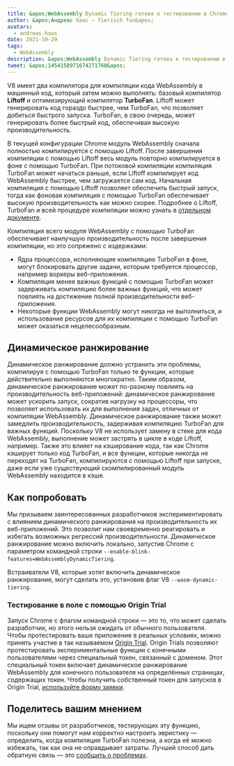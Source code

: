```yaml
---
title: &apos;WebAssembly Dynamic Tiering готова к тестированию в Chrome 96&apos;
author: &apos;Андреас Хаас — Tierisch fun&apos;
avatars:
  - andreas-haas
date: 2021-10-29
tags:
  - WebAssembly
description: &apos;WebAssembly Dynamic Tiering готова к тестированию в V8 v9.6 и Chrome 96, либо через командную строку, либо через Origin Trial&apos;
tweet: &apos;1454158971674271760&apos;
---
```


V8 имеет два компилятора для компиляции кода WebAssembly в машинный код, который затем можно выполнять: базовый компилятор __Liftoff__ и оптимизирующий компилятор __TurboFan__. Liftoff может генерировать код гораздо быстрее, чем TurboFan, что позволяет добиться быстрого запуска. TurboFan, в свою очередь, может генерировать более быстрый код, обеспечивая высокую производительность.

<!--truncate-->
В текущей конфигурации Chrome модуль WebAssembly сначала полностью компилируется с помощью Liftoff. После завершения компиляции с помощью Liftoff весь модуль повторно компилируется в фоне с помощью TurboFan. При потоковой компиляции компиляция TurboFan может начаться раньше, если Liftoff компилирует код WebAssembly быстрее, чем загружается сам код. Начальная компиляция с помощью Liftoff позволяет обеспечить быстрый запуск, тогда как фоновая компиляция с помощью TurboFan обеспечивает высокую производительность как можно скорее. Подробнее о Liftoff, TurboFan и всей процедуре компиляции можно узнать в [отдельном документе](https://v8.dev/docs/wasm-compilation-pipeline).

Компиляция всего модуля WebAssembly с помощью TurboFan обеспечивает наилучшую производительность после завершения компиляции, но это сопряжено с издержками:

- Ядра процессора, исполняющие компиляцию TurboFan в фоне, могут блокировать другие задачи, которым требуется процессор, например воркеры веб-приложения.
- Компиляция менее важных функций с помощью TurboFan может задерживать компиляцию более важных функций, что может повлиять на достижение полной производительности веб-приложения.
- Некоторые функции WebAssembly могут никогда не выполниться, и использование ресурсов для их компиляции с помощью TurboFan может оказаться нецелесообразным.

## Динамическое ранжирование

Динамическое ранжирование должно устранить эти проблемы, компилируя с помощью TurboFan только те функции, которые действительно выполняются многократно. Таким образом, динамическое ранжирование может по-разному повлиять на производительность веб-приложений: динамическое ранжирование может ускорить запуск, сократив нагрузку на процессоры, что позволяет использовать их для выполнения задач, отличных от компиляции WebAssembly. Динамическое ранжирование также может замедлить производительность, задерживая компиляцию TurboFan для важных функций. Поскольку V8 не использует замену в стеке для кода WebAssembly, выполнение может застрять в цикле в коде Liftoff, например. Также это влияет на кэширование кода, так как Chrome кэширует только код TurboFan, и все функции, которые никогда не переходят на TurboFan, компилируются с помощью Liftoff при запуске, даже если уже существующий скомпилированный модуль WebAssembly находится в кэше.

## Как попробовать

Мы призываем заинтересованных разработчиков экспериментировать с влиянием динамического ранжирования на производительность их веб-приложений. Это позволит нам своевременно реагировать и избегать возможных регрессий производительности. Динамическое ранжирование можно включить локально, запустив Chrome с параметром командной строки `--enable-blink-features=WebAssemblyDynamicTiering`.

Встраиватели V8, которые хотят включить динамическое ранжирование, могут сделать это, установив флаг V8 `--wasm-dynamic-tiering`.

### Тестирование в поле с помощью Origin Trial

Запуск Chrome с флагом командной строки — это то, что может сделать разработчик, но этого нельзя ожидать от обычного пользователя. Чтобы протестировать ваше приложение в реальных условиях, можно принять участие в так называемом [Origin Trial](https://github.com/GoogleChrome/OriginTrials/blob/gh-pages/developer-guide.md). Origin Trials позволяют протестировать экспериментальные функции с конечными пользователями через специальный токен, связанный с доменом. Этот специальный токен включает динамическое ранжирование WebAssembly для конечного пользователя на определённых страницах, содержащих токен. Чтобы получить собственный токен для запусков в Origin Trial, [используйте форму заявки](https://developer.chrome.com/origintrials/#/view_trial/3716595592487501825).

## Поделитесь вашим мнением

Мы ищем отзывы от разработчиков, тестирующих эту функцию, поскольку они помогут нам корректно настроить эвристику — определить, когда компиляция TurboFan полезна, а когда её можно избежать, так как она не оправдывает затраты. Лучший способ дать обратную связь — это [сообщить о проблемах](https://bugs.chromium.org/p/chromium/issues/detail?id=1260322).
